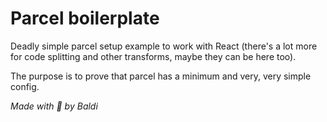# Parcel boilerplate
Deadly simple parcel setup example to work with React (there's a lot more for code splitting and other transforms, maybe
they can be here too).

The purpose is to prove that parcel has a minimum and very, very simple config.

_Made with :purple_heart: by Baldi_
